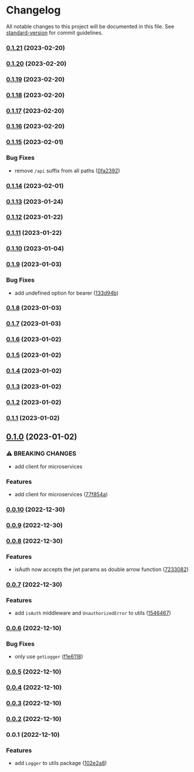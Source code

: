 # Changelog

All notable changes to this project will be documented in this file. See [standard-version](https://github.com/conventional-changelog/standard-version) for commit guidelines.

### [0.1.21](https://me.github.com/hmdlr/utils/compare/v0.1.20...v0.1.21) (2023-02-20)

### [0.1.20](https://me.github.com/hmdlr/utils/compare/v0.1.19...v0.1.20) (2023-02-20)

### [0.1.19](https://me.github.com/hmdlr/utils/compare/v0.1.18...v0.1.19) (2023-02-20)

### [0.1.18](https://me.github.com/hmdlr/utils/compare/v0.1.17...v0.1.18) (2023-02-20)

### [0.1.17](https://me.github.com/hmdlr/utils/compare/v0.1.16...v0.1.17) (2023-02-20)

### [0.1.16](https://me.github.com/hmdlr/utils/compare/v0.1.15...v0.1.16) (2023-02-20)

### [0.1.15](https://me.github.com/hmdlr/utils/compare/v0.1.14...v0.1.15) (2023-02-01)


### Bug Fixes

* remove `/api` suffix from all paths ([0fa2392](https://me.github.com/hmdlr/utils/commit/0fa2392deeaf0fff5a612f3937f3f3e596defe88))

### [0.1.14](https://me.github.com/hmdlr/utils/compare/v0.1.13...v0.1.14) (2023-02-01)

### [0.1.13](https://me.github.com/hmdlr/utils/compare/v0.1.12...v0.1.13) (2023-01-24)

### [0.1.12](https://me.github.com/hmdlr/utils/compare/v0.1.11...v0.1.12) (2023-01-22)

### [0.1.11](https://me.github.com/hmdlr/utils/compare/v0.1.10...v0.1.11) (2023-01-22)

### [0.1.10](https://me.github.com/hmdlr/utils/compare/v0.1.9...v0.1.10) (2023-01-04)

### [0.1.9](https://me.github.com/hmdlr/utils/compare/v0.1.8...v0.1.9) (2023-01-03)


### Bug Fixes

* add undefined option for bearer ([133d94b](https://me.github.com/hmdlr/utils/commit/133d94bdae8ed757fb6172843f3223c574dc1efa))

### [0.1.8](https://me.github.com/hmdlr/utils/compare/v0.1.7...v0.1.8) (2023-01-03)

### [0.1.7](https://me.github.com/hmdlr/utils/compare/v0.1.6...v0.1.7) (2023-01-03)

### [0.1.6](https://me.github.com/hmdlr/utils/compare/v0.1.5...v0.1.6) (2023-01-02)

### [0.1.5](https://me.github.com/hmdlr/utils/compare/v0.1.4...v0.1.5) (2023-01-02)

### [0.1.4](https://me.github.com/hmdlr/utils/compare/v0.1.3...v0.1.4) (2023-01-02)

### [0.1.3](https://me.github.com/hmdlr/utils/compare/v0.1.2...v0.1.3) (2023-01-02)

### [0.1.2](https://me.github.com/hmdlr/utils/compare/v0.1.1...v0.1.2) (2023-01-02)

### [0.1.1](https://me.github.com/hmdlr/utils/compare/v0.1.0...v0.1.1) (2023-01-02)

## [0.1.0](https://me.github.com/hmdlr/utils/compare/v0.0.10...v0.1.0) (2023-01-02)


### ⚠ BREAKING CHANGES

* add client for microservices

### Features

* add client for microservices ([77f854a](https://me.github.com/hmdlr/utils/commit/77f854a86b8181ff2ce356cc3e4014b393227c62))

### [0.0.10](https://me.github.com/hmdlr/utils/compare/v0.0.9...v0.0.10) (2022-12-30)

### [0.0.9](https://me.github.com/hmdlr/utils/compare/v0.0.8...v0.0.9) (2022-12-30)

### [0.0.8](https://me.github.com/hmdlr/utils/compare/v0.0.7...v0.0.8) (2022-12-30)


### Features

* isAuth now accepts the jwt params as double arrow function ([7233082](https://me.github.com/hmdlr/utils/commit/7233082818ff1328a2e0ea4e3e60b31ad37b5150))

### [0.0.7](https://me.github.com/hmdlr/utils/compare/v0.0.6...v0.0.7) (2022-12-30)


### Features

* add `isAuth` middleware and `UnauthorizedError` to utils ([1546467](https://me.github.com/hmdlr/utils/commit/154646742139bb74621557df6cdea6bce7dd3201))

### [0.0.6](https://me.github.com/hmdlr/utils/compare/v0.0.5...v0.0.6) (2022-12-10)


### Bug Fixes

* only use `getLogger` ([f1e6118](https://me.github.com/hmdlr/utils/commit/f1e6118c3ada8bdbd3357578218768196bff5480))

### [0.0.5](https://me.github.com/hmdlr/utils/compare/v0.0.4...v0.0.5) (2022-12-10)

### [0.0.4](https://me.github.com/hmdlr/utils/compare/v0.0.3...v0.0.4) (2022-12-10)

### [0.0.3](https://me.github.com/hmdlr/utils/compare/v0.0.2...v0.0.3) (2022-12-10)

### [0.0.2](https://me.github.com/hmdlr/utils/compare/v0.0.1...v0.0.2) (2022-12-10)

### 0.0.1 (2022-12-10)


### Features

* add `Logger` to utils package ([102e2a8](https://me.github.com/hmdlr/utils/commit/102e2a8b84171037e0a1fff17cff487c62f5ecca))
